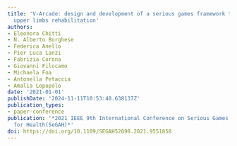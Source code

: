 ```yaml
---
title: 'V-Arcade: design and development of a serious games framework to support the
  upper limbs rehabilitation'
authors:
- Eleonora Chitti
- N. Alberto Borghese
- Federica Anello
- Pier Luca Lanzi
- Fabrizia Corona
- Giovanni Filocamo
- Michaela Foa
- Antonella Petaccia
- Amalia Lopopolo
date: '2021-01-01'
publishDate: '2024-11-11T10:53:40.638137Z'
publication_types:
- paper-conference
publication: '*2021 IEEE 9th International Conference on Serious Games and Applications
  for Health(SeGAH)*'
doi: https://doi.org/10.1109/SEGAH52098.2021.9551858
---
```

